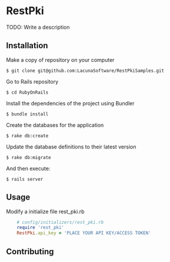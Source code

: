 # RestPki

TODO: Write a description

## Installation

Make a copy of repository on your computer

	$ git clone git@github.com:LacunaSoftware/RestPkiSamples.git

Go to Rails repository

	$ cd RubyOnRails

Install the dependencies of the project using Bundler

	$ bundle install

Create the databases for the application

	$ rake db:create

Update the database definitions to their latest version

	$ rake db:migrate

And then execute:

    $ rails server

## Usage

Modify a initialize file rest_pki.rb   

```ruby
    # config/initializers/rest_pki.rb
    require 'rest_pki'
    RestPki.api_key = 'PLACE YOUR API KEY/ACCESS TOKEN'
```

## Contributing



